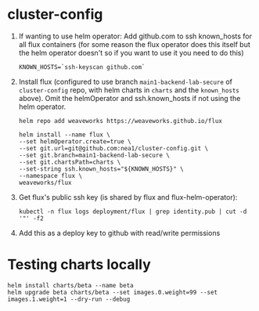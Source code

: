 # cluster-config

1. If wanting to use helm operator: Add github.com to ssh known_hosts for all flux containers (for some reason the flux operator does this itself but the helm operator doesn't so if you want to use it you need to do this)

	```
	KNOWN_HOSTS=`ssh-keyscan github.com`
	```
	
1. Install flux (configured to use branch `main1-backend-lab-secure` of `cluster-config` repo, with helm charts in `charts` and the `known_hosts` above). Omit the helmOperator and ssh.known_hosts if not using the helm operator.

	```
	helm repo add weaveworks https://weaveworks.github.io/flux
	
	helm install --name flux \
	--set helmOperator.create=true \
	--set git.url=git@github.com:nea1/cluster-config.git \
	--set git.branch=main1-backend-lab-secure \
	--set git.chartsPath=charts \
	--set-string ssh.known_hosts="${KNOWN_HOSTS}" \
	--namespace flux \
	weaveworks/flux
	```	

1. Get flux's public ssh key (is shared by flux and flux-helm-operator):

	```
	kubectl -n flux logs deployment/flux | grep identity.pub | cut -d '"' -f2
	```

1. Add this as a deploy key to github with read/write permissions

# Testing charts locally

```
helm install charts/beta --name beta
helm upgrade beta charts/beta --set images.0.weight=99 --set images.1.weight=1 --dry-run --debug

```